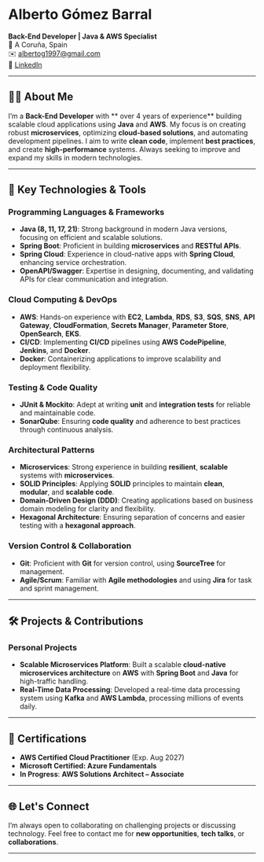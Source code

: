 # Alberto Gómez Barral
**Back-End Developer | Java & AWS Specialist**  
📍 A Coruña, Spain  
✉️ [albertog1997@gmail.com](mailto:albertog1997@gmail.com)  
🔗 [LinkedIn](https://linkedin.com/in/albertogb97)

---

## 👨‍💻 About Me

I’m a **Back-End Developer** with ** over 4 years of experience** building scalable cloud applications using **Java** and **AWS**. My focus is on creating robust **microservices**, optimizing **cloud-based solutions**, and automating development pipelines. I aim to write **clean code**, implement **best practices**, and create **high-performance** systems. Always seeking to improve and expand my skills in modern technologies.

---

## 🔧 Key Technologies & Tools

### **Programming Languages & Frameworks**
- **Java (8, 11, 17, 21)**: Strong background in modern Java versions, focusing on efficient and scalable solutions.
- **Spring Boot**: Proficient in building **microservices** and **RESTful APIs**.
- **Spring Cloud**: Experience in cloud-native apps with **Spring Cloud**, enhancing service orchestration.
- **OpenAPI/Swagger**: Expertise in designing, documenting, and validating APIs for clear communication and integration.

### **Cloud Computing & DevOps**
- **AWS**: Hands-on experience with **EC2**, **Lambda**, **RDS**, **S3**, **SQS**, **SNS**, **API Gateway**, **CloudFormation**, **Secrets Manager**, **Parameter Store**, **OpenSearch**, **EKS**.
- **CI/CD**: Implementing **CI/CD** pipelines using **AWS CodePipeline**, **Jenkins**, and **Docker**.
- **Docker**: Containerizing applications to improve scalability and deployment flexibility.

### **Testing & Code Quality**
- **JUnit & Mockito**: Adept at writing **unit** and **integration tests** for reliable and maintainable code.
- **SonarQube**: Ensuring **code quality** and adherence to best practices through continuous analysis.

### **Architectural Patterns**
- **Microservices**: Strong experience in building **resilient**, **scalable** systems with **microservices**.
- **SOLID Principles**: Applying **SOLID** principles to maintain **clean**, **modular**, and **scalable code**.
- **Domain-Driven Design (DDD)**: Creating applications based on business domain modeling for clarity and flexibility.
- **Hexagonal Architecture**: Ensuring separation of concerns and easier testing with a **hexagonal approach**.

### **Version Control & Collaboration**
- **Git**: Proficient with **Git** for version control, using **SourceTree** for management.
- **Agile/Scrum**: Familiar with **Agile methodologies** and using **Jira** for task and sprint management.

---

## 🛠 Projects & Contributions

### **Personal Projects**
- **Scalable Microservices Platform**: Built a scalable **cloud-native microservices architecture** on **AWS** with **Spring Boot** and **Java** for high-traffic handling.
- **Real-Time Data Processing**: Developed a real-time data processing system using **Kafka** and **AWS Lambda**, processing millions of events daily.

---

## 🎯 Certifications

- **AWS Certified Cloud Practitioner** (Exp. Aug 2027)
- **Microsoft Certified: Azure Fundamentals**
- **In Progress**: **AWS Solutions Architect – Associate**

---

## 🌐 Let's Connect

I’m always open to collaborating on challenging projects or discussing technology. Feel free to contact me for **new opportunities**, **tech talks**, or **collaborations**.

---
